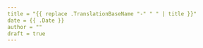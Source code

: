 ```yaml
---
title = "{{ replace .TranslationBaseName "-" " " | title }}"
date = {{ .Date }}
author = ""
draft = true
---
```

